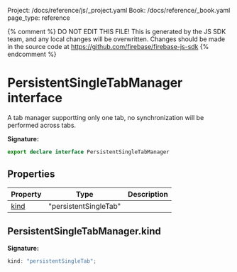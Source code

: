 Project: /docs/reference/js/_project.yaml
Book: /docs/reference/_book.yaml
page_type: reference

{% comment %}
DO NOT EDIT THIS FILE!
This is generated by the JS SDK team, and any local changes will be
overwritten. Changes should be made in the source code at
https://github.com/firebase/firebase-js-sdk
{% endcomment %}

# PersistentSingleTabManager interface
A tab manager supportting only one tab, no synchronization will be performed across tabs.

<b>Signature:</b>

```typescript
export declare interface PersistentSingleTabManager 
```

## Properties

|  Property | Type | Description |
|  --- | --- | --- |
|  [kind](./firestore_.persistentsingletabmanager.md#persistentsingletabmanagerkind) | "persistentSingleTab" |  |

## PersistentSingleTabManager.kind

<b>Signature:</b>

```typescript
kind: "persistentSingleTab";
```
